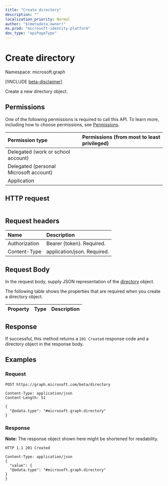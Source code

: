 ```yaml
---
title: "Create directory"
description: ""
localization_priority: Normal
author: "$(metadata.owner)"
ms.prod: "microsoft-identity-platform"
doc_type: "apiPageType"
---
```


# Create directory

Namespace: microsoft.graph

[!INCLUDE [beta-disclaimer](../../includes/beta-disclaimer.md)]

Create a new directory object.

## Permissions

One of the following permissions is required to call this API. To learn more, including how to choose permissions, see [Permissions](/graph/permissions-reference).

| Permission type                        | Permissions (from most to least privileged) |
| :------------------------------------- | :------------------------------------------ |
| Delegated (work or school account)     |                                             |
| Delegated (personal Microsoft account) |                                             |
| Application                            |                                             |

## HTTP request

<!-- {
  "blockType": "ignored"
}
-->

```http

```

## Request headers

| Name          | Description                 |
| :------------ | :-------------------------- |
| Authorization | Bearer {token}. Required.   |
| Content-Type  | application/json. Required. |

## Request Body

In the request body, supply JSON representation of the [directory](../resources/-directory.md) object.

<!-- Actions and Functions -->

<!-- CRUD Methods -->

The following table shows the properties that are required when you create a directory object.

| Property | Type | Description |
| :------- | :--- | :---------- |

## Response

If successful, this method returns a `201 Created` response code and a directory object in the response body.

## Examples

### Request

<!-- {
  "blockType": "request",
  "name": "create_directory"
}
-->

```http
POST https://graph.microsoft.com/beta/directory

Content-Type: application/json
Content-Length: 51

{
  "@odata.type": "#microsoft.graph.directory"
}

```

### Response

**Note:** The response object shown here might be shortened for readability.

<!-- {
  "blockType": "response",
  "truncated": true,
  "@odata.type": "Microsoft.DirectoryServices.directory"
}
-->

```http
HTTP 1.1 201 Created

Content-Type: application/json
{
  "value": {
  "@odata.type": "#microsoft.graph.directory"
}
}

```
